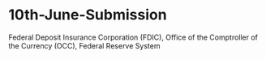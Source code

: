 # 10th-June-Submission
Federal Deposit Insurance Corporation (FDIC), Office of the Comptroller of the Currency (OCC), Federal Reserve System
